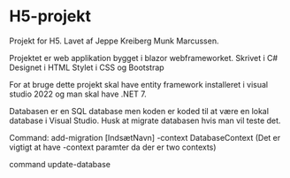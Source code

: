 # H5-projekt
Projekt for H5. 
Lavet af Jeppe Kreiberg Munk Marcussen. 

Projektet er web applikation bygget i blazor webframeworket. 
Skrivet i C#
Designet i HTML
Stylet i CSS og Bootstrap

For at bruge dette projekt skal have entity framework installeret i visual studio 2022 og man skal have .NET 7. 

Databasen er en SQL database men koden er koded til at være en lokal database i Visual Studio. Husk at migrate databasen hvis man vil teste det. 

Command: add-migration [IndsætNavn] -context DatabaseContext (Det er vigtigt at have -context paramter da der er two contexts)

command update-database
